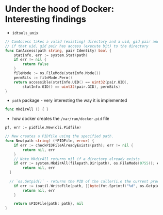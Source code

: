 # Under the hood of Docker: Interesting findings

* `idtools_unix`

```go
// CanAccess takes a valid (existing) directory and a uid, gid pair and determines
// if that uid, gid pair has access (execute bit) to the directory
func CanAccess(path string, pair Identity) bool {
	statInfo, err := system.Stat(path)
	if err != nil {
		return false
	}
	fileMode := os.FileMode(statInfo.Mode())
	permBits := fileMode.Perm()
	return accessible(statInfo.UID() == uint32(pair.UID),
		statInfo.GID() == uint32(pair.GID), permBits)
}
```

* `path` package - very interesting the way it is implemented

```go
func MkdirAll () { }
```

* how docker creates the `/var/run/docker.pid` file

```go
pf, err := pidfile.New(cli.Pidfile)

// New creates a PIDfile using the specified path.
func New(path string) (*PIDFile, error) {
	if err := checkPIDFileAlreadyExists(path); err != nil {
		return nil, err
	}
	// Note MkdirAll returns nil if a directory already exists
	if err := system.MkdirAll(filepath.Dir(path), os.FileMode(0755)); err != nil {
		return nil, err
  }
  
  // `os.Getpid()` - returns the PID of the caller(i.e the current process)
	if err := ioutil.WriteFile(path, []byte(fmt.Sprintf("%d", os.Getpid())), 0644); err != nil {
		return nil, err
	}

	return &PIDFile{path: path}, nil
}
```